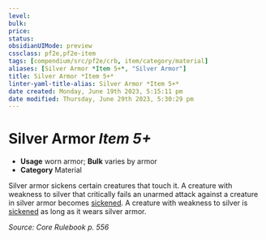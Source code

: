 ```yaml
---
level:
bulk:
price:
status:
obsidianUIMode: preview
cssclass: pf2e,pf2e-item
tags: [compendium/src/pf2e/crb, item/category/material]
aliases: [Silver Armor *Item 5+*, "Silver Armor"]
title: Silver Armor *Item 5+*
linter-yaml-title-alias: Silver Armor *Item 5+*
date created: Monday, June 19th 2023, 5:15:11 pm
date modified: Thursday, June 29th 2023, 5:30:29 pm
---
```


# Silver Armor *Item 5+*

- **Usage** worn armor; **Bulk** varies by armor
- **Category** Material

Silver armor sickens certain creatures that touch it. A creature with weakness to silver that critically fails an unarmed attack against a creature in silver armor becomes [sickened](rules/conditions.md#Sickened). A creature with weakness to silver is [sickened](rules/conditions.md#Sickened) as long as it wears silver armor.

*Source: Core Rulebook p. 556*
